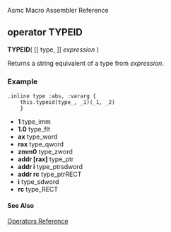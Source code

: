 Asmc Macro Assembler Reference

## operator TYPEID

**TYPEID**( [[ type, ]] _expression_ )

Returns a string equivalent of a type from _expression_.

### Example

```
.inline type :abs, :vararg {
    this.typeid(type_, _1)(_1, _2)
    }
```

- **1** type_imm
- **1.0** type_flt
- **ax** type_word
- **rax** type_qword
- **zmm0** type_zword
- **addr [rax]** type_ptr
- **addr i** type_ptrsdword
- **addr rc** type_ptrRECT
- **i** type_sdword
- **rc** type_RECT

#### See Also

[Operators Reference](readme.md)
